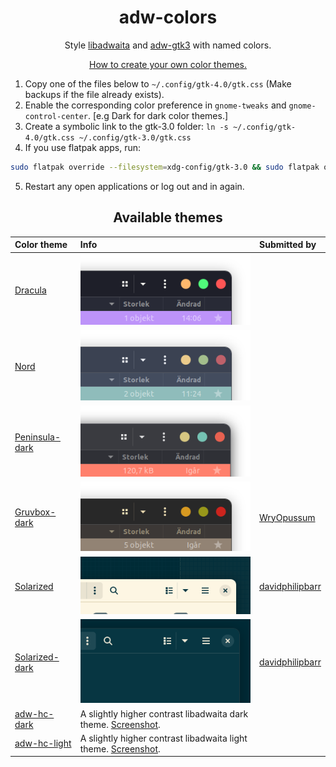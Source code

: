 <div align="center">

# adw-colors
Style [libadwaita](https://gnome.pages.gitlab.gnome.org/libadwaita/) and [adw-gtk3](https://github.com/lassekongo83/adw-gtk3) with named colors.

[How to create your own color themes.](https://github.com/lassekongo83/adw-colors/blob/main/HOWTO.md)

</div>

1. Copy one of the files below to `~/.config/gtk-4.0/gtk.css` (Make backups if the file already exists).
2. Enable the corresponding color preference in `gnome-tweaks` and `gnome-control-center`. [e.g Dark for dark color themes.]
3. Create a symbolic link to the gtk-3.0 folder: `ln -s ~/.config/gtk-4.0/gtk.css ~/.config/gtk-3.0/gtk.css`
4. If you use flatpak apps, run:

```bash
sudo flatpak override --filesystem=xdg-config/gtk-3.0 && sudo flatpak override --filesystem=xdg-config/gtk-4.0
```

5. Restart any open applications or log out and in again.
  
<div align="center">

## Available themes
| Color theme | Info | Submitted by |
|:------------|:-----|:-------------|
| [Dracula](https://github.com/lassekongo83/adw-colors/tree/main/themes/dracula/gtk.css) | ![dracula](/themes/dracula/dracula.png?raw=true) |
| [Nord](https://github.com/lassekongo83/adw-colors/tree/main/themes/nord/gtk.css) | ![nord](/themes/nord/nord.png?raw=true) 
| [Peninsula-dark](https://github.com/lassekongo83/adw-colors/tree/main/themes/Peninsula-dark/gtk.css) | ![Peninsula-dark](/themes/Peninsula-dark/peninsula-dark.png?raw=true) |
[Gruvbox-dark](https://github.com/lassekongo83/adw-colors/blob/main/themes/gruvbox-dark/gtk.css) | ![gruvbox-dark](/themes/gruvbox-dark/gruvbox-dark.png?raw=true) | [WryOpussum](https://github.com/WryOpussum) |
| [Solarized](https://github.com/lassekongo83/adw-colors/blob/main/themes/solarized/gtk.css) | ![solarized](/themes/solarized/solarized.png?raw=true) | [davidphilipbarr](https://github.com/davidphilipbarr) |
| [Solarized-dark](https://github.com/lassekongo83/adw-colors/blob/main/themes/solarized-dark/gtk.css) | ![solarized](/themes/solarized-dark/solarized-dark.png?raw=true) | [davidphilipbarr](https://github.com/davidphilipbarr) |
| [adw-hc-dark](https://github.com/lassekongo83/adw-colors/blob/main/themes/adw-hc-dark/gtk.css) | A slightly higher contrast libadwaita dark theme. [Screenshot](/themes/adw-hc-dark/screenshot.png?raw=true). |
| [adw-hc-light](https://github.com/lassekongo83/adw-colors/blob/main/themes/adw-hc-light/gtk.css) | A slightly higher contrast libadwaita light theme. [Screenshot](/themes/adw-hc-light/screenshot.png?raw=true). |

</div>

